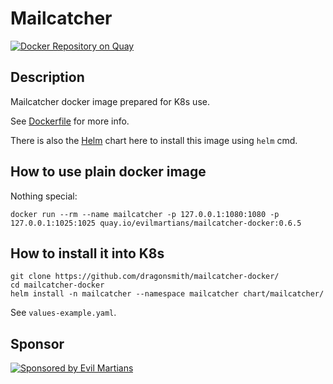 # Mailcatcher

[![Docker Repository on Quay](https://quay.io/repository/evilmartians/mailcatcher-docker/status "Docker Repository on Quay")](https://quay.io/repository/evilmartians/mailcatcher-docker)

## Description

Mailcatcher docker image prepared for K8s use.

See [Dockerfile](https://github.com/dragonsmith/mailcatcher/blob/master/Dockerfile) for more info.

There is also the [Helm](https://helm.sh) chart here to install this image using `helm` cmd.

## How to use plain docker image

Nothing special:

```shell
docker run --rm --name mailcatcher -p 127.0.0.1:1080:1080 -p 127.0.0.1:1025:1025 quay.io/evilmartians/mailcatcher-docker:0.6.5
```

## How to install it into K8s

```shell
git clone https://github.com/dragonsmith/mailcatcher-docker/
cd mailcatcher-docker
helm install -n mailcatcher --namespace mailcatcher chart/mailcatcher/
```

See `values-example.yaml`.

## Sponsor

[![Sponsored by Evil Martians](https://evilmartians.com/badges/sponsored-by-evil-martians.png)](https://evilmartians.com)